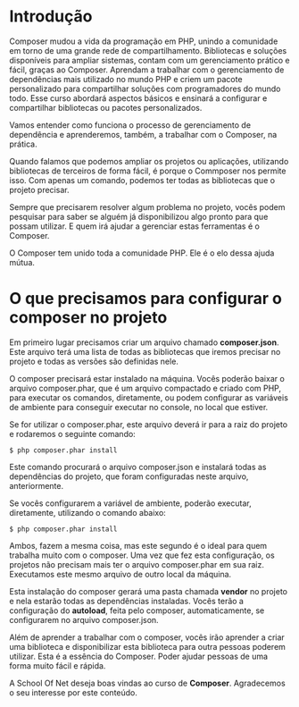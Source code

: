 # Introdução

Composer mudou a vida da programação em PHP, unindo a comunidade em torno de uma grande rede de compartilhamento. 
Bibliotecas e soluções disponíveis para ampliar sistemas, contam com um gerenciamento prático e fácil, graças ao Composer. Aprendam a trabalhar com o gerenciamento de dependências mais utilizado no mundo PHP e criem um pacote personalizado para compartilhar soluções com programadores do mundo todo. 
Esse curso abordará aspectos básicos e ensinará a configurar e compartilhar bibliotecas ou pacotes personalizados.

Vamos entender como funciona o processo de gerenciamento de dependência e aprenderemos, também, a trabalhar com o Composer, na prática.

Quando falamos que podemos ampliar os projetos ou aplicações, utilizando bibliotecas de terceiros de forma fácil, é porque o Commposer nos permite isso. 
Com apenas um comando, podemos ter todas as bibliotecas que o projeto precisar.

Sempre que precisarem resolver algum problema no projeto, vocês podem pesquisar para saber se alguém já disponibilizou algo pronto para que possam utilizar. E quem irá ajudar a gerenciar estas ferramentas é o Composer.

O Composer tem unido toda a comunidade PHP. Ele é o elo dessa ajuda mútua.

# O que precisamos para configurar o composer no projeto

Em primeiro lugar precisamos criar um arquivo chamado **composer.json**. Este arquivo terá uma lista de todas as bibliotecas que iremos precisar no projeto e todas as versões são definidas nele.

O composer precisará estar instalado na máquina. Vocês poderão baixar o arquivo composer.phar, que é um arquivo compactado e criado com PHP, para executar os comandos, diretamente, ou podem configurar as variáveis de ambiente para conseguir executar no console, no local que estiver.

Se for utilizar o composer.phar, este arquivo deverá  ir para a raiz do projeto e rodaremos o seguinte comando:

`$ php composer.phar install`

Este comando procurará o arquivo composer.json e instalará todas as dependências do projeto, que foram configuradas neste arquivo, anteriormente.

Se vocês configurarem a variável de ambiente, poderão executar, diretamente, utilizando o comando abaixo:

`$ php composer.phar install`

Ambos, fazem a mesma coisa, mas este segundo é o ideal para quem trabalha muito com o composer. Uma vez que fez esta configuração, os projetos não precisam mais ter o arquivo composer.phar em sua raiz. Executamos este mesmo arquivo de outro local da máquina.

Esta instalação do composer gerará uma pasta chamada **vendor** no projeto e nela estarão todas as dependências instaladas. Vocês terão a configuração do **autoload**, feita pelo composer, automaticamente, se configurarem no arquivo composer.json.

Além de aprender a trabalhar com o composer, vocês irão aprender a criar uma biblioteca e disponibilizar esta biblioteca para outra pessoas poderem utilizar. 
Esta é a essência do Composer. Poder ajudar pessoas de uma forma muito fácil e rápida.

A School Of Net deseja boas vindas ao curso de **Composer**. 
Agradecemos o seu interesse por este conteúdo.